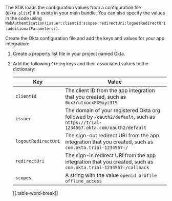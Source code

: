 The SDK loads the configuration values from a configuration file (`Okta.plist`) if it exists in your main bundle. You can also specify the values in the code using `WebAuthentication(issuer:clientId:scopes:redirectUri:logoutRedirectUri:additionalParameters:)`.

Create the Okta configuration file and add the keys and values for your app integration:

1. Create a property list file in your project named Okta.
1. Add the following `String` keys and their associated values to the dictionary:

   | Key | Value |
   | --- | ----- |
   | `clientId` | The client ID from the app integration that you created, such as `0ux3rutxocxFX9xyz3t9` |
   | `issuer` | The domain of your registered Okta org followed by `/oauth2/default`, such as `https://trial-1234567.okta.com/oauth2/default` |
   | `logoutRedirectUri` | The sign-out redirect URI from the app integration that you created, such as `com.okta.trial-1234567:/` |
   | `redirectUri` | The sign-in redirect URI from the app integration that you created, such as `com.okta.trial-1234567:/callback` |
   | `scopes` | A string with the value `openid profile offline_access` |
   [[.table-word-break]]
